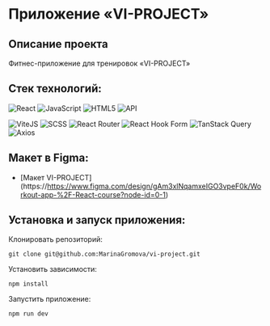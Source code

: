 # Приложение «VI-PROJECT»

## Описание проекта

Фитнес-приложение для тренировок «VI-PROJECT»

## Стек технологий:

![React](https://img.shields.io/badge/-React-191919?style=for-the-badge&logo=React)
![JavaScript](https://img.shields.io/badge/-JavaScript-191919?style=for-the-badge&logo=JavaScript)
![HTML5](https://img.shields.io/badge/-HTML5-191919?style=for-the-badge&logo=HTML5&logoColor=red)
![API](https://img.shields.io/badge/-API-191919?style=for-the-badge)

![ViteJS](https://img.shields.io/badge/-ViteJS-%2F%3AbadgeContent)
![SCSS](https://img.shields.io/badge/-SCSS-cd6799)
![React Router](https://img.shields.io/badge/-React%20Router-c03)
![React Hook Form](https://img.shields.io/badge/React%20Hook%20Form-%23f69)
![TanStack Query](https://img.shields.io/badge/TanStack%20Query-f36)
![Axios](https://img.shields.io/badge/Axios-%23909)

## Макет в Figma:

- [Макет VI-PROJECT] (https://https://www.figma.com/design/gAm3xlNqamxeIGO3vpeF0k/Workout-app-%2F-React-course?node-id=0-1)

## Установка и запуск приложения:

Клонировать репозиторий:

    git clone git@github.com:MarinaGromova/vi-project.git

Установить зависимости:

    npm install

Запустить приложение:

    npm run dev
